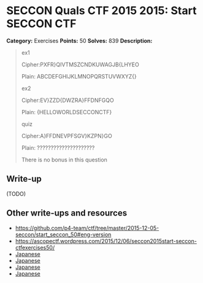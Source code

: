 # SECCON Quals CTF 2015 2015: Start SECCON CTF

**Category:** Exercises
**Points:** 50
**Solves:** 839
**Description:**

> ex1
> 
> Cipher:PXFR}QIVTMSZCNDKUWAGJB{LHYEO
> 
> Plain: ABCDEFGHIJKLMNOPQRSTUVWXYZ{}
> 
> 
> ex2
> 
> Cipher:EV}ZZD{DWZRA}FFDNFGQO
> 
> Plain: {HELLOWORLDSECCONCTF}
> 
> 
> quiz
> 
> Cipher:A}FFDNEVPFSGV}KZPN}GO
> 
> Plain: ?????????????????????
> 
> 
> There is no bonus in this question


## Write-up

(TODO)

## Other write-ups and resources

* <https://github.com/p4-team/ctf/tree/master/2015-12-05-seccon/start_seccon_50#eng-version>
* <https://ascopectf.wordpress.com/2015/12/06/seccon2015start-seccon-ctfexercises50/>
* [Japanese](http://katc.hateblo.jp/entry/2015/12/06/185159)
* [Japanese](http://kanpapa.com/today/2015/12/seccon-ctf-2015-online-write-up.html)
* [Japanese](http://nononono.sakura.ne.jp/blog/2015-1206/)
* [Japanese](https://hackmd.io/s/NyMxiah4l)
